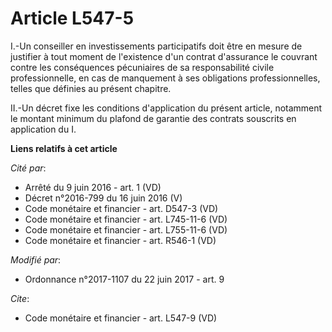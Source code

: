 # Article L547-5

I.-Un conseiller en investissements participatifs doit être en mesure de justifier à tout moment de l'existence d'un contrat
d'assurance le couvrant contre les conséquences pécuniaires de sa responsabilité civile professionnelle, en cas de manquement
à ses obligations professionnelles, telles que définies au présent chapitre.

II.-Un décret fixe les conditions d'application du présent article, notamment le montant minimum du plafond de garantie des
contrats souscrits en application du I.

**Liens relatifs à cet article**

_Cité par_:

  - Arrêté du 9 juin 2016 - art. 1 (VD)
  - Décret n°2016-799 du 16 juin 2016 (V)
  - Code monétaire et financier - art. D547-3 (VD)
  - Code monétaire et financier - art. L745-11-6 (VD)
  - Code monétaire et financier - art. L755-11-6 (VD)
  - Code monétaire et financier - art. R546-1 (VD)

_Modifié par_:

  - Ordonnance n°2017-1107 du 22 juin 2017 - art. 9

_Cite_:

  - Code monétaire et financier - art. L547-9 (VD)
